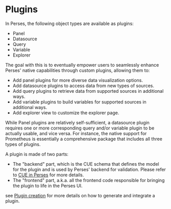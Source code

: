 # Plugins

In Perses, the following object types are available as plugins:

- Panel
- Datasource
- Query
- Variable
- Explorer

The goal with this is to eventually empower users to seamlessly enhance Perses' native capabilities through custom
plugins, allowing them to:

- Add panel plugins for more diverse data visualization options.
- Add datasource plugins to access data from new types of sources.
- Add query plugins to retrieve data from supported sources in additional ways.
- Add variable plugins to build variables for supported sources in additional ways.
- Add explorer view to customize the explorer page.

While Panel plugins are relatively self-sufficient, a datasource plugin requires one or more corresponding query and/or
variable plugin to be actually usable, and vice versa.
For instance, the native support for Prometheus is essentially a comprehensive package that includes all three types of
plugins.

A plugin is made of two parts:

- The "backend" part, which is the CUE schema that defines the model for the plugin and is used by Perses' backend for
  validation. Please refer to [CUE in Perses](../plugins/cue.md) for more details.
- The "frontend" part, a.k.a. all the frontend code responsible for bringing the plugin to life in the Perses UI.

see [Plugin creation](../plugins/creation.md) for more details on how to generate and integrate a plugin.

